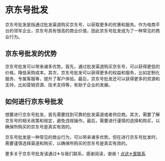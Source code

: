 # 京东号批发

京东号批发是指通过批发渠道购买京东号，以获取更多的优惠和服务。作为电商平台的领军企业，京东号具有很高的商业价值，因此京东号批发成为了一种常见的商业行为。

## 京东号批发的优势

京东号批发可以带来诸多优势。首先，通过批发渠道购买京东号，可以获得更低的价格，降低采购成本。其次，京东号批发可以获得更多的权益和服务，比如定制化服务、专属客服等，提升了客户体验。最后，京东号批发还可以获得更多的资源和支持，比如营销资源、技术支持等，有助于企业的发展。

## 如何进行京东号批发

想要进行京东号批发，首先需要找到可靠的批发渠道或者供应商。其次，需要了解京东号的相关政策和规定，避免违规操作。最后，需要进行谨慎的选择和购买，以确保所购买的京东号是真实有效的。

京东号批发是一种常见的商业行为，可以带来诸多优势。但在进行京东号批发时，需要谨慎选择渠道和购买，以确保所购买的京东号是真实有效的。

更多关于京东号批发请通过✈与我们联系，感谢阅读，谢谢！[点这✈里联系](https://a.k02.cc)